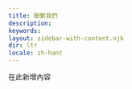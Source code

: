 ```yaml
---
title: 聯繫我們
description: 
keywords: 
layout: sidebar-with-content.njk
dir: ltr
locale: zh-hant
---
```

在此新增內容